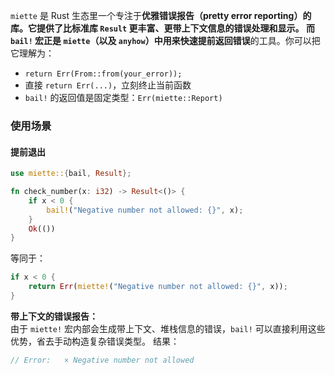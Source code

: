 `miette` 是 Rust 生态里一个专注于**优雅错误报告（pretty error reporting）**的库。它提供了比标准库 `Result` 更丰富、更带上下文信息的错误处理和显示。
而 `bail!` 宏正是 `miette`（以及 `anyhow`）中用来**快速提前返回错误**的工具。你可以把它理解为：
- `return Err(From::from(your_error));`
- 直接 `return Err(...)`，立刻终止当前函数
- `bail!` 的返回值是固定类型：`Err(miette::Report)`
### 使用场景
#### 提前退出
```rust
use miette::{bail, Result};

fn check_number(x: i32) -> Result<()> {
    if x < 0 {
        bail!("Negative number not allowed: {}", x);
    }
    Ok(())
}

```
等同于：
```rust
if x < 0 {
    return Err(miette!("Negative number not allowed: {}", x));
}
```
**带上下文的错误报告：**  
由于 `miette!` 宏内部会生成带上下文、堆栈信息的错误，`bail!` 可以直接利用这些优势，省去手动构造复杂错误类型。
结果：
```rust
// Error:   × Negative number not allowed
```